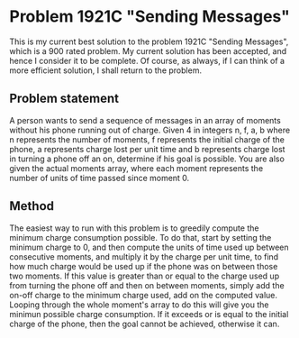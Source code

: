 # Problem 1921C "Sending Messages"
This is my current best solution to the problem 1921C "Sending Messages", which is a 900 rated problem. My current solution has been accepted, and hence I consider it to be complete. Of course, as always, if I can think of a more efficient solution, I shall return to the problem. 

## Problem statement
A person wants to send a sequence of messages in an array of moments without his phone running out of charge. Given 4 in integers n, f, a, b where n represents the number of moments, f represents the initial charge of the phone, a represents charge lost per unit time and b represents charge lost in turning a phone off an on, determine if his goal is possible. You are also given the actual moments array, where each moment represents the number of units of time passed since moment 0.

## Method
The easiest way to run with this problem is to greedily compute the minimum charge consumption possible. To do that, start by setting the minimum charge to 0, and then compute the units of time used up between consecutive moments, and multiply it by the charge per unit time, to find how much charge would be used up if the phone was on between those two moments. If this value is greater than or equal to the charge used up from turning the phone off and then on between moments, simply add the on-off charge to the minimum charge used, add on the computed value. Looping through the whole moment's array to do this will give you the minimun possible charge consumption. If it exceeds or is equal to the initial charge of the phone, then the goal cannot be achieved, otherwise it can.